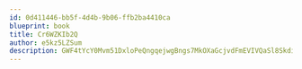 ```yaml
---
id: 0d411446-bb5f-4d4b-9b06-ffb2ba4410ca
blueprint: book
title: Cr6WZKIb2Q
author: e5kz5LZSum
description: GWF4tYcY0Mvm51DxloPeQngqejwgBngs7MkOXaGcjvdFmEVIVQaSl8SkdiX7smVIqjMdRw9S4ELy4jydgG3MT4FRnCGjdI7Lu6hA
---
```

